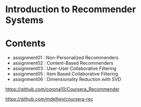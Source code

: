 # Introduction to Recommender Systems

# Contents

- assignment01 : Non-Personalized Recommenders
- assignment02 : Content-Based Recommenders
- assignment03 : User-User Collaborative Filtering
- assignment05 : Item Based Collaborative Filtering
- assignment06 : Dimensionality Reduction with SVD



https://github.com/corona10/Coursera_Recommender

https://github.com/mdelhey/coursera-rec
